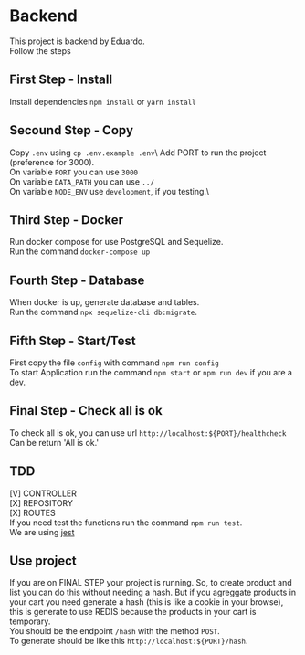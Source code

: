 # Backend
This project is backend by Eduardo.\
Follow the steps

## First Step - Install
Install dependencies `npm install` or `yarn install`

## Secound Step - Copy
Copy `.env` using `cp .env.example .env`\ 
Add PORT to run the project (preference for 3000).\
On variable `PORT` you can use `3000`\
On variable `DATA_PATH` you can use `../`\
On variable `NODE_ENV` use `development`, if you testing.\

## Third Step - Docker
Run docker compose for use PostgreSQL and Sequelize.\
Run the command `docker-compose up`

## Fourth Step - Database
When docker is up, generate database and tables.\
Run the command `npx sequelize-cli db:migrate`.

## Fifth Step - Start/Test
First copy the file `config` with command `npm run config`\
To start Application run the command `npm start` or `npm run dev` if you are a dev.

## Final Step - Check all is ok
To check all is ok, you can use url `http://localhost:${PORT}/healthcheck`\
Can be return 'All is ok.'

## TDD
[V] CONTROLLER\
[X] REPOSITORY\
[X] ROUTES\
If you need test the functions run the command `npm run test`.\
We are using [jest](https://jestjs.io)

## Use project
If you are on FINAL STEP your project is running. So, to create product and list you can do this without needing a hash. But if you agreggate products in your cart you need generate a hash (this is like a cookie in your browse), this is generate to use REDIS because the products in your cart is temporary.\
You should be the endpoint `/hash` with the method `POST`.\
To generate should be like this `http://localhost:${PORT}/hash`.